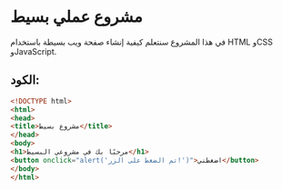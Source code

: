 # مشروع عملي بسيط

في هذا المشروع سنتعلم كيفية إنشاء صفحة ويب بسيطة باستخدام HTML وCSS وJavaScript.

## الكود:

```html
<!DOCTYPE html>
<html>
<head>
<title>مشروع بسيط</title>
</head>
<body>
<h1>مرحبًا بك في مشروعي البسيط</h1>
<button onclick="alert('تم الضغط على الزر!')">اضغطني</button>
</body>
</html>
